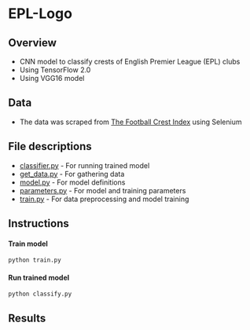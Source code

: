 # EPL-Logo
## Overview
* CNN model to classify crests of English Premier League (EPL) clubs
* Using TensorFlow 2.0
* Using VGG16 model

## Data
* The data was scraped from [The Football Crest Index](https://thefootballcrestindex.com/blogs/premier-league-clubs) using Selenium

## File descriptions
* [classifier.py](https://github.com/mikepatel/EPL-Logo/blob/master/classifier.py) - For running trained model
* [get_data.py](https://github.com/mikepatel/EPL-Logo/blob/master/data/get_data.py) - For gathering data
* [model.py](https://github.com/mikepatel/EPL-Logo/blob/master/model.py) - For model definitions
* [parameters.py](https://github.com/mikepatel/EPL-Logo/blob/master/parameters.py) - For model and training parameters
* [train.py](https://github.com/mikepatel/EPL-Logo/blob/master/train.py) - For data preprocessing and model training

## Instructions
#### Train model
```
python train.py
```

#### Run trained model
```
python classify.py
```

## Results
